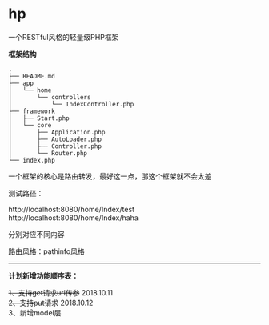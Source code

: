 # hp
一个RESTful风格的轻量级PHP框架

**框架结构**
```
.
├── README.md
├── app
│   └── home
│       └── controllers
│           └── IndexController.php
├── framework
│   ├── Start.php
│   └── core
│       ├── Application.php
│       ├── AutoLoader.php
│       ├── Controller.php
│       └── Router.php
└── index.php
```

一个框架的核心是路由转发，最好这一点，那这个框架就不会太差

测试路径：       

http://localhost:8080/home/Index/test            
http://localhost:8080/home/Index/haha

分别对应不同内容

路由风格：pathinfo风格

***

**计划新增功能顺序表：**

~~1、支持get请求url传参~~ 2018.10.11      
~~2、支持put请求~~ 2018.10.12       
3、新增model层      


